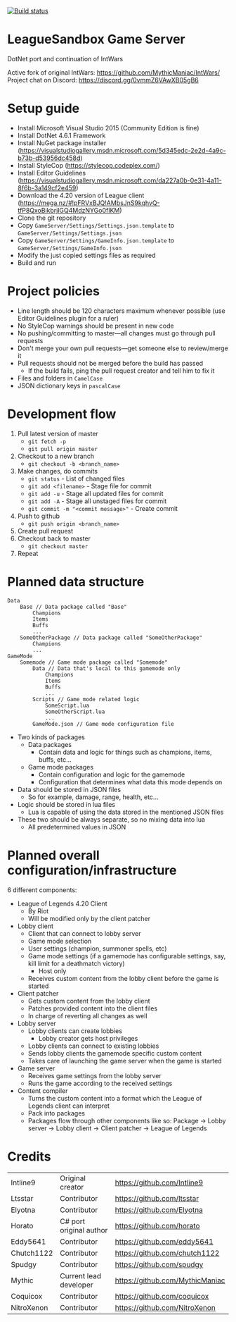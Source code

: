 [![Build status](https://ci.appveyor.com/api/projects/status/7olahkndcs3r295p?svg=true)](https://ci.appveyor.com/project/MythicManiac/gameserver)
# LeagueSandbox Game Server
DotNet port and continuation of IntWars

Active fork of original IntWars: https://github.com/MythicManiac/IntWars/  
Project chat on Discord: https://discord.gg/0vmmZ6VAwXB05gB6

# Setup guide
* Install Microsoft Visual Studio 2015 (Community Edition is fine)
* Install DotNet 4.6.1 Framework
* Install NuGet package installer (https://visualstudiogallery.msdn.microsoft.com/5d345edc-2e2d-4a9c-b73b-d53956dc458d)
* Install StyleCop (https://stylecop.codeplex.com/)
* Install Editor Guidelines (https://visualstudiogallery.msdn.microsoft.com/da227a0b-0e31-4a11-8f6b-3a149cf2e459)
* Download the 4.20 version of League client (https://mega.nz/#!pFRVxBJQ!AMbsJnS9kqhvQ-tfP8QxoBikbrjlGQ4MdzNYGo0fIKM)
* Clone the git repository
* Copy `GameServer/Settings/Settings.json.template` to `GameServer/Settings/Settings.json`
* Copy `GameServer/Settings/GameInfo.json.template` to `GameServer/Settings/GameInfo.json`
* Modify the just copied settings files as required
* Build and run

# Project policies
* Line length should be 120 characters maximum whenever possible (use Editor Guidelines plugin for a ruler)
* No StyleCop warnings should be present in new code
* No pushing/committing to master—all changes must go through pull requests
* Don't merge your own pull requests—get someone else to review/merge it
* Pull requests should not be merged before the build has passed
    * If the build fails, ping the pull request creator and tell him to fix it
* Files and folders in `CamelCase`
* JSON dictionary keys in `pascalCase`

# Development flow
1. Pull latest version of master
    * `git fetch -p`
    * `git pull origin master`
2. Checkout to a new branch
    * `git checkout -b <branch_name>`
3. Make changes, do commits
    * `git status` - List of changed files
    * `git add <filename>` - Stage file for commit
    * `git add -u` - Stage all updated files for commit
    * `git add -A` - Stage all unstaged files for commit
    * `git commit -m "<commit message>"` - Create commit
4. Push to github
    * `git push origin <branch_name>`
5. Create pull request
6. Checkout back to master
    * `git checkout master`
7. Repeat

# Planned data structure
```
Data
    Base // Data package called "Base"
        Champions
        Items
        Buffs
        ...
    SomeOtherPackage // Data package called "SomeOtherPackage"
        Champions
        ...
GameMode
    Somemode // Game mode package called "Somemode"
        Data // Data that's local to this gamemode only
            Champions
            Items
            Buffs
            ...
        Scripts // Game mode related logic
            SomeScript.lua
            SomeOtherScript.lua
            ...
        GameMode.json // Game mode configuration file
```
* Two kinds of packages
    * Data packages
        * Contain data and logic for things such as champions, items, buffs, etc...
    * Game mode packages
        * Contain configuration and logic for the gamemode
        * Configuration that determines what data this mode depends on
* Data should be stored in JSON files
	* So for example, damage, range, health, etc...
* Logic should be stored in lua files
	* Lua is capable of using the data stored in the mentioned JSON files
* These two should be always separate, so no mixing data into lua
	* All predetermined values in JSON
    
# Planned overall configuration/infrastructure
6 different components:
* League of Legends 4.20 Client
    * By Riot
    * Will be modified only by the client patcher
* Lobby client
    * Client that can connect to lobby server
    * Game mode selection
    * User settings (champion, summoner spells, etc)
    * Game mode settings (if a gamemode has configurable settings, say, kill limit for a deathmatch victory)
        * Host only
    * Receives custom content from the lobby client before the game is started
* Client patcher
    * Gets custom content from the lobby client
    * Patches provided content into the client files
    * In charge of reverting all changes as well
* Lobby server
    * Lobby clients can create lobbies
        * Lobby creator gets host privileges
    * Lobby clients can connect to existing lobbies
    * Sends lobby clients the gamemode specific custom content
    * Takes care of launching the game server when the game is started
* Game server
    * Receives game settings from the lobby server
    * Runs the game according to the received settings
* Content compiler
    * Turns the custom content into a format which the League of Legends client can interpret
    * Pack into packages
    * Packages flow through other components like so: Package -> Lobby server -> Lobby client -> Client patcher -> League of Legends

# Credits
|            |                         |                                 |
|------------|-------------------------|---------------------------------|
| Intline9   | Original creator        | https://github.com/Intline9     |
| Ltsstar    | Contributor             | https://github.com/ltsstar      |
| Elyotna    | Contributor             | https://github.com/Elyotna      |
| Horato     | C# port original author | https://github.com/horato       |
| Eddy5641   | Contributor             | https://github.com/eddy5641     |
| Chutch1122 | Contributor             | https://github.com/chutch1122   |
| Spudgy     | Contributor             | https://github.com/spudgy       |
| Mythic     | Current lead developer  | https://github.com/MythicManiac |
| Coquicox   | Contributor             | https://github.com/coquicox     |
| NitroXenon | Contributor             | https://github.com/NitroXenon   |
